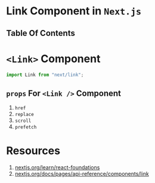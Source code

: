 # Link Component in `Next.js`

## Table Of Contents

# `<Link>` Component

```js
import Link from "next/link";
```

## `props` For `<Link />` Component

1. `href`
2. `replace`
3. `scroll`
4. `prefetch`

# Resources

1. [nextjs.org/learn/react-foundations](https://nextjs.org/learn/react-foundations)
2. [nextjs.org/docs/pages/api-reference/components/link](https://nextjs.org/docs/pages/api-reference/components/link)
